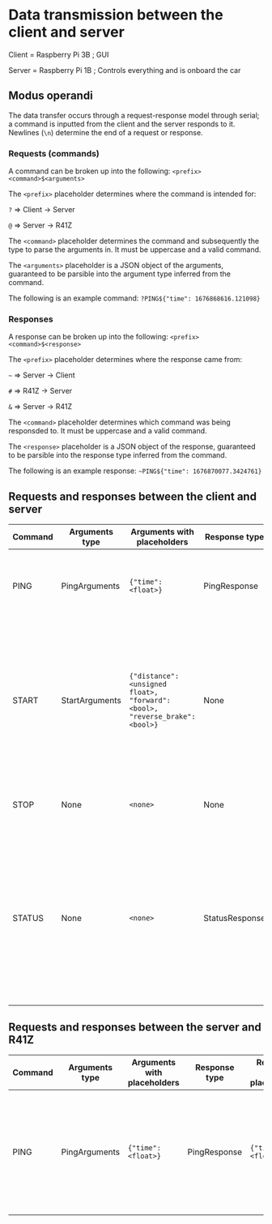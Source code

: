 # Data transmission between the client and server

Client = Raspberry Pi 3B ; GUI

Server = Raspberry Pi 1B ; Controls everything and is onboard the car

## Modus operandi

The data transfer occurs through a request-response model through serial; a command is inputted from the client and the server responds to it. Newlines (`\n`) determine the end of a request or response.

### Requests (commands)

A command can be broken up into the following: `<prefix><command>$<arguments>`

The `<prefix>` placeholder determines where the command is intended for:

`?` => Client -> Server

`@` => Server -> R41Z

The `<command>` placeholder determines the command and subsequently the type to parse the arguments in. It must be uppercase and a valid command.

The `<arguments>` placeholder is a JSON object of the arguments, guaranteed to be parsible into the argument type inferred from the command.

The following is an example command: `?PING${"time": 1676868616.121098}`

### Responses

A response can be broken up into the following: `<prefix><command>$<response>`

The `<prefix>` placeholder determines where the response came from:

`~` => Server -> Client

`#` => R41Z -> Server

`&` => Server -> R41Z

The `<command>` placeholder determines which command was being responsded to. It must be uppercase and a valid command.

The `<response>` placeholder is a JSON object of the response, guaranteed to be parsible into the response type inferred from the command.

The following is an example response: `~PING${"time": 1676870077.3424761}`

## Requests and responses between the client and server

|Command|Arguments type|Arguments with placeholders|Response type|Response with placeholders|Notes|
|---|---|---|---|---|---|
|PING|PingArguments|`{"time": <float>}`|PingResponse|`{"time": <float>}`|This is used to test the latency between the client and the server and mainly used as a test to ensure communication is working.|
|START|StartArguments|`{"distance": <unsigned float>, "forward": <bool>, "reverse_brake": <bool>}`|None|`<none>`|This will start the car by allowing power to flow to the motors. Distance is in centimeters. The `forward` parameter determines whether the car should have the propelling direction to be with the motors forward or backwards. The `reverse_brake` parameter determines whether the car should brake through reversing the motors.|
|STOP|None|`<none>`|None|`<none>`|This will stop the car by cutting power to the motors. No reversing of the motor direction will be done.|
|STATUS|None|`<none>`|StatusResponse|`{"running": <bool>, "uptime": <unsigned integer>, "runtime": <unsigned integer>, "distance": <unsigned float>, "accelerometer_readings": {"x": <signed float>, "y": <signed float>, "z": <signed float>}}`|This will return the status of the car. The `uptime` is the number of seconds since the server software started running. The `runtime`, on the other hand, is the amount of time the car has been traveling for. If `running` is `false`, then `runtime` is `0`. The distance traveled is in centimeters. The `accelerometer_readings` are whatever the last accelerometer readings were.|

## Requests and responses between the server and R41Z

|Command|Arguments type|Arguments with placeholders|Response type|Response with placeholders|Notes|
|---|---|---|---|---|---|
|PING|PingArguments|`{"time": <float>}`|PingResponse|`{"time": <float>}`|This is used to test the latency between the server and the accelerometer. This is critical for the motor reversing and distance traveled calculations. |
